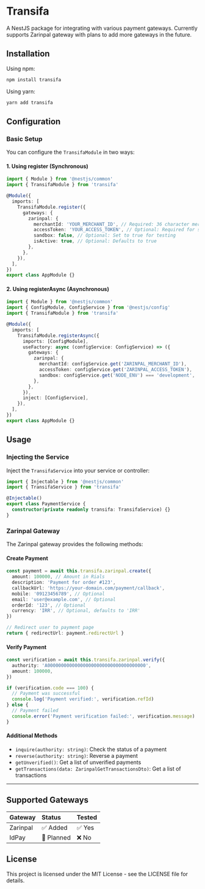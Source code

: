 # Transifa

A NestJS package for integrating with various payment gateways. Currently supports Zarinpal gateway with plans to add more gateways in the future.

## Installation

Using npm:

```bash
npm install transifa
```

Using yarn:

```bash
yarn add transifa
```

## Configuration

### Basic Setup

You can configure the `TransifaModule` in two ways:

#### 1. Using register (Synchronous)

```typescript
import { Module } from '@nestjs/common'
import { TransifaModule } from 'transifa'

@Module({
  imports: [
    TransifaModule.register({
      gateways: {
        zarinpal: {
          merchantId: 'YOUR_MERCHANT_ID', // Required: 36 character merchant ID
          accessToken: 'YOUR_ACCESS_TOKEN', // Optional: Required for specific operations
          sandbox: false, // Optional: Set to true for testing
          isActive: true, // Optional: Defaults to true
        },
      },
    }),
  ],
})
export class AppModule {}
```

#### 2. Using registerAsync (Asynchronous)

```typescript
import { Module } from '@nestjs/common'
import { ConfigModule, ConfigService } from '@nestjs/config'
import { TransifaModule } from 'transifa'

@Module({
  imports: [
    TransifaModule.registerAsync({
      imports: [ConfigModule],
      useFactory: async (configService: ConfigService) => ({
        gateways: {
          zarinpal: {
            merchantId: configService.get('ZARINPAL_MERCHANT_ID'),
            accessToken: configService.get('ZARINPAL_ACCESS_TOKEN'),
            sandbox: configService.get('NODE_ENV') === 'development',
          },
        },
      }),
      inject: [ConfigService],
    }),
  ],
})
export class AppModule {}
```

## Usage

### Injecting the Service

Inject the `TransifaService` into your service or controller:

```typescript
import { Injectable } from '@nestjs/common'
import { TransifaService } from 'transifa'

@Injectable()
export class PaymentService {
  constructor(private readonly transifa: TransifaService) {}
}
```

### Zarinpal Gateway

The Zarinpal gateway provides the following methods:

#### Create Payment

```typescript
const payment = await this.transifa.zarinpal.create({
  amount: 100000, // Amount in Rials
  description: 'Payment for order #123',
  callbackUrl: 'https://your-domain.com/payment/callback',
  mobile: '09123456789', // Optional
  email: 'user@example.com', // Optional
  orderId: '123', // Optional
  currency: 'IRR', // Optional, defaults to 'IRR'
})

// Redirect user to payment page
return { redirectUrl: payment.redirectUrl }
```

#### Verify Payment

```typescript
const verification = await this.transifa.zarinpal.verify({
  authority: 'A000000000000000000000000000000000000',
  amount: 100000,
})

if (verification.code === 100) {
  // Payment was successful
  console.log('Payment verified:', verification.refId)
} else {
  // Payment failed
  console.error('Payment verification failed:', verification.message)
}
```

#### Additional Methods

- `inquire(authority: string)`: Check the status of a payment
- `reverse(authority: string)`: Reverse a payment
- `getUnverified()`: Get a list of unverified payments
- `getTransactions(data: ZarinpalGetTransactionsDto)`: Get a list of transactions

---

## Supported Gateways

| Gateway  | Status     | Tested |
| :------- | :--------- | :----- |
| Zarinpal | ✅ Added   | ✅ Yes |
| IdPay    | 🚧 Planned | ❌ No  |

## License

This project is licensed under the MIT License - see the LICENSE file for details.
